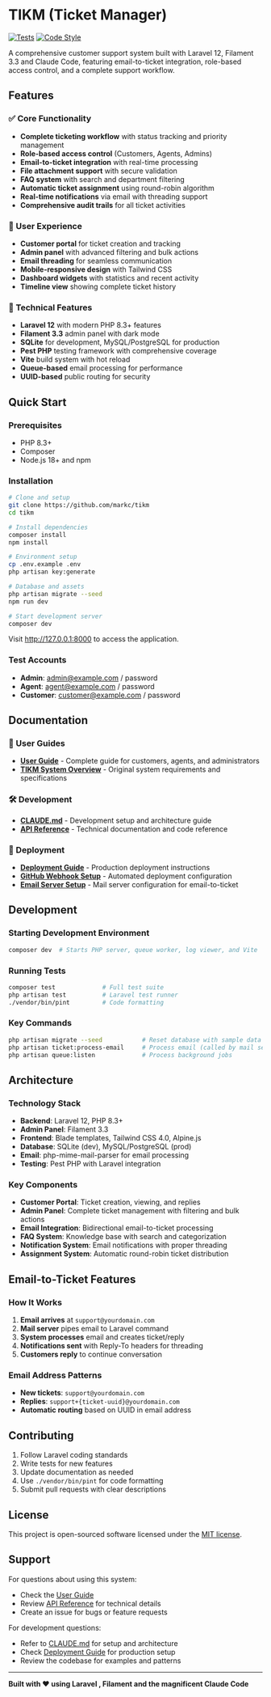# TIKM (Ticket Manager)

[![Tests](https://github.com/markc/tikm/actions/workflows/tests.yml/badge.svg?branch=main)](https://github.com/markc/tikm/actions/workflows/tests.yml)
[![Code Style](https://github.com/markc/tikm/actions/workflows/code-style.yml/badge.svg?branch=main)](https://github.com/markc/tikm/actions/workflows/code-style.yml)

A comprehensive customer support system built with Laravel 12, Filament 3.3 and Claude Code, featuring email-to-ticket integration, role-based access control, and a complete support workflow.

## Features

### ✅ Core Functionality
- **Complete ticketing workflow** with status tracking and priority management
- **Role-based access control** (Customers, Agents, Admins)
- **Email-to-ticket integration** with real-time processing
- **File attachment support** with secure validation
- **FAQ system** with search and department filtering
- **Automatic ticket assignment** using round-robin algorithm
- **Real-time notifications** via email with threading support
- **Comprehensive audit trails** for all ticket activities

### 🎯 User Experience
- **Customer portal** for ticket creation and tracking
- **Admin panel** with advanced filtering and bulk actions
- **Email threading** for seamless communication
- **Mobile-responsive design** with Tailwind CSS
- **Dashboard widgets** with statistics and recent activity
- **Timeline view** showing complete ticket history

### 🔧 Technical Features
- **Laravel 12** with modern PHP 8.3+ features
- **Filament 3.3** admin panel with dark mode
- **SQLite** for development, MySQL/PostgreSQL for production
- **Pest PHP** testing framework with comprehensive coverage
- **Vite** build system with hot reload
- **Queue-based** email processing for performance
- **UUID-based** public routing for security

## Quick Start

### Prerequisites
- PHP 8.3+
- Composer
- Node.js 18+ and npm

### Installation

```bash
# Clone and setup
git clone https://github.com/markc/tikm
cd tikm

# Install dependencies
composer install
npm install

# Environment setup
cp .env.example .env
php artisan key:generate

# Database and assets
php artisan migrate --seed
npm run dev

# Start development server
composer dev
```

Visit http://127.0.0.1:8000 to access the application.

### Test Accounts
- **Admin**: admin@example.com / password
- **Agent**: agent@example.com / password  
- **Customer**: customer@example.com / password

## Documentation

### 📖 User Guides
- **[User Guide](docs/USER_GUIDE.md)** - Complete guide for customers, agents, and administrators
- **[TIKM System Overview](docs/TICKETING_SYSTEM.md)** - Original system requirements and specifications

### 🛠️ Development
- **[CLAUDE.md](CLAUDE.md)** - Development setup and architecture guide
- **[API Reference](docs/API_REFERENCE.md)** - Technical documentation and code reference

### 🚀 Deployment
- **[Deployment Guide](docs/DEPLOYMENT_GUIDE.md)** - Production deployment instructions
- **[GitHub Webhook Setup](docs/GITHUB_WEBHOOK_SETUP.md)** - Automated deployment configuration
- **[Email Server Setup](docs/EMAIL_SERVER_SETUP.md)** - Mail server configuration for email-to-ticket

## Development

### Starting Development Environment
```bash
composer dev  # Starts PHP server, queue worker, log viewer, and Vite
```

### Running Tests
```bash
composer test             # Full test suite
php artisan test          # Laravel test runner
./vendor/bin/pint         # Code formatting
```

### Key Commands
```bash
php artisan migrate --seed           # Reset database with sample data
php artisan ticket:process-email     # Process email (called by mail server)
php artisan queue:listen             # Process background jobs
```

## Architecture

### Technology Stack
- **Backend**: Laravel 12, PHP 8.3+
- **Admin Panel**: Filament 3.3
- **Frontend**: Blade templates, Tailwind CSS 4.0, Alpine.js
- **Database**: SQLite (dev), MySQL/PostgreSQL (prod)
- **Email**: php-mime-mail-parser for email processing
- **Testing**: Pest PHP with Laravel integration

### Key Components
- **Customer Portal**: Ticket creation, viewing, and replies
- **Admin Panel**: Complete ticket management with filtering and bulk actions
- **Email Integration**: Bidirectional email-to-ticket processing
- **FAQ System**: Knowledge base with search and categorization
- **Notification System**: Email notifications with proper threading
- **Assignment System**: Automatic round-robin ticket distribution

## Email-to-Ticket Features

### How It Works
1. **Email arrives** at `support@yourdomain.com`
2. **Mail server** pipes email to Laravel command
3. **System processes** email and creates ticket/reply
4. **Notifications sent** with Reply-To headers for threading
5. **Customers reply** to continue conversation

### Email Address Patterns
- **New tickets**: `support@yourdomain.com`
- **Replies**: `support+{ticket-uuid}@yourdomain.com`
- **Automatic routing** based on UUID in email address

## Contributing

1. Follow Laravel coding standards
2. Write tests for new features
3. Update documentation as needed
4. Use `./vendor/bin/pint` for code formatting
5. Submit pull requests with clear descriptions

## License

This project is open-sourced software licensed under the [MIT license](LICENSE).

## Support

For questions about using this system:
- Check the [User Guide](docs/USER_GUIDE.md)
- Review [API Reference](docs/API_REFERENCE.md) for technical details
- Create an issue for bugs or feature requests

For development questions:
- Refer to [CLAUDE.md](CLAUDE.md) for setup and architecture
- Check [Deployment Guide](docs/DEPLOYMENT_GUIDE.md) for production setup
- Review the codebase for examples and patterns

---

**Built with ❤️ using Laravel , Filament and the magnificent Claude Code**
